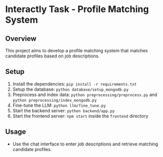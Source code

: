 # Interactly Task - Profile Matching System

## Overview
This project aims to develop a profile matching system that matches candidate profiles based on job descriptions.

## Setup
1. Install the dependencies: `pip install -r requirements.txt`
2. Setup the database: `python database/setup_mongodb.py`
3. Preprocess and index data: `python preprocessing/preprocess.py` and `python preprocessing/index_mongodb.py`
4. Fine-tune the LLM: `python llm/fine_tune.py`
5. Start the backend server: `python backend/app.py`
6. Start the frontend server: `npm start` inside the `frontend` directory

## Usage
- Use the chat interface to enter job descriptions and retrieve matching candidate profiles.
